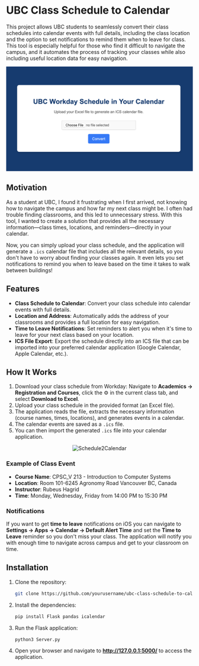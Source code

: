# UBC Class Schedule to Calendar

This project allows UBC students to seamlessly convert their class schedules into calendar events with full details, including the class location and the option to set notifications to remind them when to leave for class. This tool is especially helpful for those who find it difficult to navigate the campus, and it automates the process of tracking your classes while also including useful location data for easy navigation.

<p align="center">
  <img src="/images/Screenshot2.png" alt="Schedule2Calendar" width="800"/>
</p>  


## Motivation

As a student at UBC, I found it frustrating when I first arrived, not knowing how to navigate the campus and how far my next class might be. I often had trouble finding classrooms, and this led to unnecessary stress. With this tool, I wanted to create a solution that provides all the necessary information—class times, locations, and reminders—directly in your calendar.

Now, you can simply upload your class schedule, and the application will generate a `.ics` calendar file that includes all the relevant details, so you don't have to worry about finding your classes again. It even lets you set notifications to remind you when to leave based on the time it takes to walk between buildings!

## Features

- **Class Schedule to Calendar**: Convert your class schedule into calendar events with full details.
- **Location and Address**: Automatically adds the address of your classrooms and provides a full location for easy navigation.
- **Time to Leave Notifications**: Set reminders to alert you when it's time to leave for your next class based on your location.
- **ICS File Export**: Export the schedule directly into an ICS file that can be imported into your preferred calendar application (Google Calendar, Apple Calendar, etc.).

## How It Works

1. Download your class schedule from Workday: Navigate to **Academics -> Registration and Courses**, click the ⚙️ in the current class tab, and select **Download to Excel**.
2. Upload your class schedule in the provided format (an Excel file).
3. The application reads the file, extracts the necessary information (course names, times, locations), and generates events in a calendar.
4. The calendar events are saved as a `.ics` file.
5. You can then import the generated `.ics` file into your calendar application.

<p align="center">
  <img src="/images/ScreenShot1.jpeg.png" alt="Schedule2Calendar" width="500"/>
</p>  

### Example of Class Event

- **Course Name**: CPSC_V 213 - Introduction to Computer Systems
- **Location**: Room 101-6245 Agronomy Road Vancouver BC, Canada
- **Instructor**: Rubeus Hagrid
- **Time**: Monday, Wednesday, Friday from 14:00 PM to 15:30 PM

### Notifications
If you want to get **time to leave** notifications on iOS you can navigate to **Settings -> Apps -> Calendar -> Default Alert Time** and set the **Time to Leave** reminder so you don't miss your class. The application will notify you with enough time to navigate across campus and get to your classroom on time.

## Installation

1. Clone the repository:
   ```bash
   git clone https://github.com/yourusername/ubc-class-schedule-to-calendar.git
   ```

2. Install the dependencies:
    ```bash
    pip install Flask pandas icalendar
    ```

3. Run the Flask application:
    ```bash
    python3 Server.py
    ```

4. Open your browser and navigate to **http://127.0.0.1:5000/** to access the application.